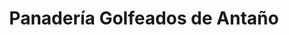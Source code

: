 ---
title: "Panadería Golfeados de Antaño"
url: /caracas/panaderia-golfeados-de-antano/
shop: Bäckerei
---